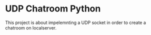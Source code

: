 # UDP Chatroom Python
This project is about impelemnting a UDP socket in order to create a chatroom on localserver.

